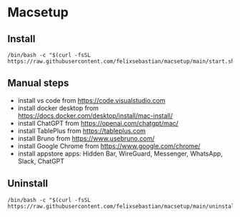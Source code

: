 # Macsetup

## Install

```
/bin/bash -c "$(curl -fsSL https://raw.githubusercontent.com/felixsebastian/macsetup/main/start.sh"
```

## Manual steps

- install vs code from https://code.visualstudio.com
- install docker desktop from https://docs.docker.com/desktop/install/mac-install/
- install ChatGPT from https://openai.com/chatgpt/mac/
- install TablePlus from https://tableplus.com
- install Bruno from https://www.usebruno.com/
- install Google Chrome from https://www.google.com/chrome/
- install appstore apps: Hidden Bar, WireGuard, Messenger, WhatsApp, Slack, ChatGPT

## Uninstall

```
/bin/bash -c "$(curl -fsSL https://raw.githubusercontent.com/felixsebastian/macsetup/main/uninstall.sh"
```

